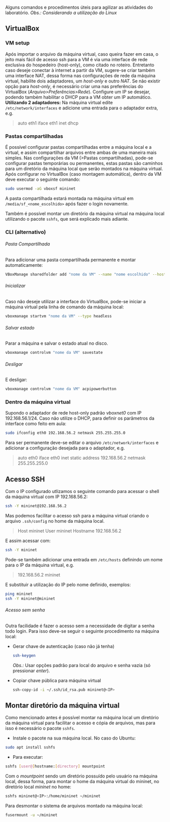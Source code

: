 Alguns comandos e procedimentos úteis para agilizar as atividades do laboratório.
*Obs.: Considerando a utilização do Linux*

## VirtualBox

### VM setup

Após importar o arquivo da máquina virtual, caso queira fazer em casa, o jeito mais fácil de acesso ssh para a VM é via uma interface de rede exclusiva do hospedeiro (host-only), como citado no roteiro. Entretanto caso deseje conectar à internet a partir da VM, sugere-se criar também uma interface NAT, dessa forma nas configurações de rede da máquina virtual, habilite dois adaptadores, um *host-only* e outro *NAT*.
Se não existir opção para *host-only*, é necessário criar uma nas preferências do VirtualBox (*Arquivo>Preferências>Rede*). Configure um IP se desejar, podendo também habilitar o DHCP para a VM obter um IP automático.
**Utilizando 2 adaptadores:** Na máquina virtual edite `/etc/network/interfaces` e adicione uma entrada para o adaptador extra, e.g.
> auto eth1
> iface eth1 inet dhcp

### Pastas compartilhadas

É possível configurar pastas compartilhadas entre a máquina local e a virtual, e assim compartilhar arquivos entre ambas de uma maneira mais simples.
Nas configurações da VM (>Pastas compartilhadas), pode-se configurar pastas temporárias ou permanentes, estas pastas são caminhos para um diretório da máquina local que serão montados na máquina virtual.
Após configurar no VirtualBox (caso montagem automática), dentro da VM deve executar o seguinte comando:
```bash
sudo usermod -aG vboxsf mininet
```
A pasta compartilhada estará montada na máquina virtual em `/media/sf_<nome_escolhido>` após fazer o login novamente.

Também é possível montar um diretório da máquina virtual na máquina local utilizando o pacote `sshfs`, que será explicado mais adiante.

### CLI (alternativo)

###### Pasta Compartilhada
Para adicionar uma pasta compartilhada permanente e montar automaticamente:
```bash
VBoxManage sharedfolder add "nome da VM" --name "nome escolhido" --hostpath "/path/local --automount"
```
###### Inicializar
Caso não deseje utilizar a interface do VirtualBox, pode-se iniciar a máquina virtual pela linha de comando da máquina local:
```bash
vboxmanage startvm "nome da VM" --type headless
```
###### Salvar estado
Parar a máquina e salvar o estado atual no disco.
```bash
vboxmanage controlvm "nome da VM" savestate
```
###### Desligar
E desligar:
```bash
vboxmanage controlvm "nome da VM" acpipowerbutton
```

### Dentro da máquina virtual
Supondo o adaptador de rede host-only padrão *vboxnet0* com IP 192.168.56.1/24.
Caso não utilize o DHCP, para definir os parâmetros da interface como feito em aula:
```bash
sudo ifconfig eth0 192.168.56.2 netmask 255.255.255.0
```
Para ser permanente deve-se editar o arquivo `/etc/network/interfaces` e adicionar a configuração desejada para o adaptador, e.g.
> auto eth0
> iface eth0 inet static
> address 192.168.56.2
> netmask 255.255.255.0

## Acesso SSH

Com o IP configurado utlizamos o seguinte comando para acessar o shell da máquina virtual com IP 192.168.56.2:
```bash
ssh -Y mininet@192.168.56.2
```
Mas podemos facilitar o acesso ssh para a máquina virtual criando o arquivo `.ssh/config` no home da máquina local.
> Host mininet
> User mininet
> Hostname 192.168.56.2

E assim acessar com:
```bash
ssh -Y mininet
```
Pode-se também adicionar uma entrada em `/etc/hosts` definindo um nome para o IP da máquina virtual, e.g.
> 192.168.56.2  mininet

E substituir a utilização do IP pelo nome definido, exemplos:
```bash
ping mininet
ssh -Y mininet@mininet
```
###### Acesso sem senha
Outra facilidade é fazer o acesso sem a necessidade de digitar a senha todo login. Para isso deve-se seguir o seguinte procedimento na máquina local:
- Gerar chave de autenticação (caso não já tenha)
    ```bash
    ssh-keygen
    ```
    *Obs.:* Usar opções padrão para local do arquivo e senha vazia (só pressionar *enter*).
    
- Copiar chave pública para máquina virtual
    ```bash
    ssh-copy-id -i ~/.ssh/id_rsa.pub mininet@<IP> 
    ```

## Montar diretório da máquina virtual

Como mencionado antes é possível montar na máquina local um diretório da máquina virtual para facilitar o acesso e cópia de arquivos, mas para isso é necessário o pacote `sshfs`.
* Instale o pacote na sua máquina local. No caso do Ubuntu:
```bash
sudo apt install sshfs
```
* Para executar:
```bash
sshfs [user@]hostname:[directory] mountpoint
```
Com o *mountpoint* sendo um diretório possuído pelo usuário na máquina local, dessa forma, para montar o home da máquina virtual do mininet, no diretório local *mininet* no home:
```bash
sshfs mininet@<IP>:/home/mininet ~/mininet
```

Para desmontar o sistema de arquivos montado na máquina local:
```bash
fusermount -u ~/mininet
```
